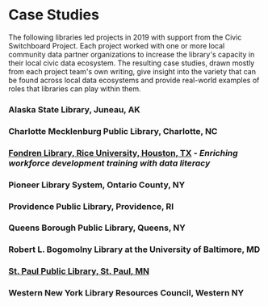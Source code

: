 # Case Studies

The following libraries led projects in 2019 with support from the Civic Switchboard Project. Each project worked with one or more local community data partner organizations to increase the library's capacity in their local civic data ecosystem. The resulting case studies, drawn mostly from each project team's own writing, give insight into the variety that can be found across local data ecosystems and provide real-world examples of roles that libraries can play within them.

### **Alaska State Library, Juneau, AK** 

### **Charlotte Mecklenburg Public Library, Charlotte, NC**

### [Fondren Library, Rice University, Houston, TX](fondren-library-rice-university-houston-tx.md) - _**Enriching workforce development training with data literacy**_

### Pioneer Library System, Ontario County, NY

### Providence Public Library, Providence, RI

### Queens Borough Public Library, Queens, NY

### Robert L. Bogomolny Library at the University of Baltimore, MD

### [St. Paul Public Library, St. Paul, MN](st-paul-public-library-st-paul-mn.md)

### Western New York Library Resources Council, Western NY





